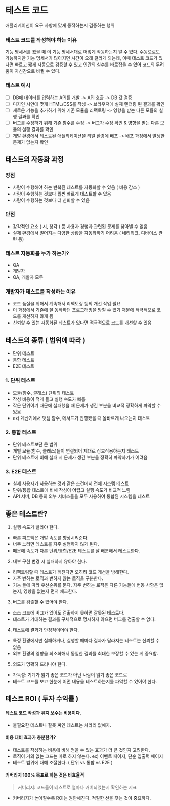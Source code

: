 # 테스트 코드

애플리케이션이 요구 사항에 맞게 동작하는지 검증하는 행위

### 테스트 코드를 작성해야 하는 이유

기능 명세서를 봤을 때 이 기능 명세서대로 어떻게 작동하는지 알 수 있다. 수동으로도 가능하지만 기능 명세서가 많아지면 시간이 오래 걸리게 되는데, 이때 테스트 코드가 있다면 빠르고 짧게 자동으로 검증할 수 있고 인간의 실수를 바로잡을 수 있어 코드의 두려움이 자신감으로 바뀔 수 있다.

### 테스트 예시

- [ ] DB에 데이터를 입력하는 API를 개발 -> API 호출 -> DB 값 검증
- [ ] 디자인 시안에 맞게 HTML/CSS를 작성 -> 브라우저에 실제 렌더링 된 결과를 확인
- [ ] 새로운 기능을 추가하기 위해 기존 모듈을 리팩토링 -> 영향을 받는 다른 모듈의 실행 결과를 확인
- [ ] 버그를 수정하기 위해 기존 함수를 수정 -> 버그가 수정 확인 & 영향을 받는 다른 모듈의 실행 결과를 확인
- [ ] 개발 환경에서 테스트된 애플리케이션을 리얼 환경에 배포 -> 배포 과정에서 발생한 문제가 없는지 확인

## 테스트의 자동화 과정

### 장점

- 사람이 수행해야 하는 반복된 테스트를 자동화할 수 있음 ( 비용 감소 )
- 사람이 수행하는 것보다 훨씬 빠르게 테스트할 수 있음
- 사람이 수행하는 것보다 더 신뢰할 수 있음

### 단점

- 감각적인 요소 ( 시, 청각 ) 등 사용자 경험과 관련된 문제를 찾아낼 수 없음
- 실제 환경에서 벌어지는 다양한 상황을 자동화하기 어려움 ( 네티워크, 디바이스 관련 등)

### 테스트 자동화를 누가 하는가?

- QA
- 개발자
- QA, 개발자 모두

### 개발자가 테스트를 작성하는 이유

- 코드 품질을 위해서 계속해서 리팩토링 등의 개선 작업 필요
- 이 과정에서 기존에 잘 동작하던 프로그래밍을 망칠 수 있기 때문에 적극적으로 코드를 개선하지 않게 됨
- 신뢰할 수 있는 자동화된 테스트가 있다면 적극적으로 코드를 개선할 수 있음

## 테스트의 종류 ( 범위에 따라 )

- 단위 테스트
- 통합 테스트
- E2E 테스트

### 1. 단위 테스트

- 모듈(함수, 클래스) 단위의 테스트
- 작성 비용이 적게 들고 실행 속도가 빠름
- 작은 단위이기 때문에 실패했을 때 문제가 생긴 부분을 비교적 정확하게 파악할 수 있음
- ex) 계산기에서 덧셈 함수, 메서드가 진행됐을 때 올바르게 나오는지 테스트

### 2. 통합 테스트

- 단위 테스트보단 큰 범위
- 개별 모듈(함수, 클래스)들이 연결되어 제대로 상호작용하는지 테스트
- 단위 테스트에 비해 실패 시 문제가 생긴 부분을 정확히 파악하기가 어려움

### 3. E2E 테스트

- 실제 사용자가 사용하는 것과 같은 조건에서 전체 시스템 테스트
- 단위/통합 테스트에 비해 작성이 어렵고 실행 속도가 비교적 느림
- API 서버, DB 등의 외부 서비스들을 모두 사용하여 통합된 시스템을 테스트

## 좋은 테스트란?

1. 실행 속도가 빨라야 한다.

- 빠른 피드백은 개발 속도를 향상시켜준다.
- 너무 느리면 테스트를 자주 실행하지 않게 된다.
- 때문에 속도가 다른 단위/통합/E2E 테스트를 잘 배분해서 테스트한다.

2. 내부 구현 변경 시 실패하지 않아야 한다.

- 리팩토링할 때 테스트가 깨진다면 오히려 코드 개선을 방해한다.
- 자주 변하는 로직과 변하지 않는 로직을 구분한다.
- 기능 들에 따라 우선순위를 둔다. 자주 변하는 로직은 다른 기능들에 변동 사항은 없는지, 영향을 없는지 먼저 체크한다.

3. 버그를 검출할 수 있어야 한다.

- 소스 코드에 버그가 있어도 검출하지 못하면 잘못된 테스트다.
- 테스트가 기대하는 결과를 구체적으로 명시하지 않으면 버그를 검출할 수 없다.

4. 테스트에 결과가 안정적이어야 한다.

- 특정 환경에서만 실패하거나, 실행할 때마다 결과가 달라지는 테스트는 신뢰할 수 없음
- 외부 환경의 영향을 최소화해서 동일한 결과를 최대한 보장할 수 있는 게 중요함.

5. 의도가 명확히 드러나야 한다.

- 가독성: 기계가 읽기 좋은 코드가 아닌 사람이 읽기 좋은 코드로
- 테스트 코드를 보고 한눈에 어떤 내용을 테스트하는지를 파악할 수 있어야 한다.

## 테스트 ROI ( 투자 수익률 )

#### 테스트 코드 작성과 유지 보수는 비용이다.

- 불필요한 테스트나 잘못 짜인 테스트는 차라리 없애자.

#### 비용 대비 효과가 충분한가?

- 테스트를 작성하는 비용에 비해 얻을 수 있는 효과가 더 큰 것인지 고려한다.
- 로직이 거의 없는 코드는 따로 하지 않는다. ex) 이벤트 페이지, 단순 입출력 페이지
- 테스트 범위에 대해 조절한다. ( 단위 vs 통합 vs E2E )

#### 커버리지 100% 목표로 하는 것은 비효율적

> 커버리지: 코드들이 테스트로 얼마나 커버되었는지 확인하는 지표

- 커버리지가 높아질수록 ROI는 원만해진다. 적절한 선을 찾는 것이 중요하다.

<!-- ## Cypress 설치, 실행 방법

#### 설치

- npm install cypress --save -dev

#### 실행

- npx cypress verify
- ./node_modules/.bin/cypress open

## Cypress 코드 작성법

### 테스트 코드 함수

- describe: 어떤 테스트의 코드들인지 기술하는, 묶어주는 함수
- beforeEach: 하나의 테스트코드를 실행시키기 전에 매번 실행하는 함수
- it: 각각의 테스트 코드를 작성하는 함수 -->
